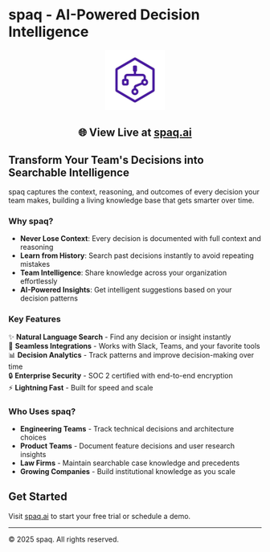 # spaq - AI-Powered Decision Intelligence

<div align="center">
  <img src="spaq-frontend/public/images/spaq-transparent.png" alt="spaq logo" width="120" height="120">
  
  <h2>🌐 View Live at <a href="https://spaq.ai">spaq.ai</a></h2>
</div>

## Transform Your Team's Decisions into Searchable Intelligence

spaq captures the context, reasoning, and outcomes of every decision your team makes, building a living knowledge base that gets smarter over time.

### Why spaq?

- **Never Lose Context**: Every decision is documented with full context and reasoning
- **Learn from History**: Search past decisions instantly to avoid repeating mistakes
- **Team Intelligence**: Share knowledge across your organization effortlessly
- **AI-Powered Insights**: Get intelligent suggestions based on your decision patterns

### Key Features

✨ **Natural Language Search** - Find any decision or insight instantly  
🔗 **Seamless Integrations** - Works with Slack, Teams, and your favorite tools  
📊 **Decision Analytics** - Track patterns and improve decision-making over time  
🔒 **Enterprise Security** - SOC 2 certified with end-to-end encryption  
⚡ **Lightning Fast** - Built for speed and scale

### Who Uses spaq?

- **Engineering Teams** - Track technical decisions and architecture choices
- **Product Teams** - Document feature decisions and user research insights
- **Law Firms** - Maintain searchable case knowledge and precedents
- **Growing Companies** - Build institutional knowledge as you scale

## Get Started

Visit [spaq.ai](https://spaq.ai) to start your free trial or schedule a demo.

---

© 2025 spaq. All rights reserved.